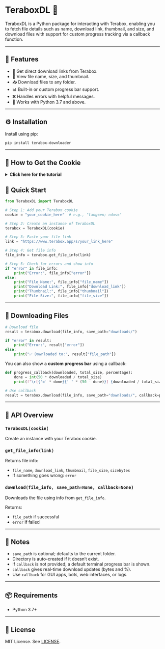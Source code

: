 # TeraboxDL 🚀

TeraboxDL is a Python package for interacting with Terabox, enabling you to fetch file details such as name, download link, thumbnail, and size, and download files with support for custom progress tracking via a callback function.

---

## 🌟 Features

- 🔗 Get direct download links from Terabox.
- 📝 View file name, size, and thumbnail.
- 📥 Download files to any folder.
- 📊 Built-in or custom progress bar support.
- ❌ Handles errors with helpful messages.
- 🐍 Works with Python 3.7 and above.

---

## ⚙️ Installation

Install using pip:

```bash
pip install terabox-downloader
```

---

## 🍪 How to Get the Cookie
<details>
<summary><b>Click here for the tutorial</b></summary>

To use TeraboxDL, you need to provide your Terabox cookie. Here's how you can get it:

1. Open your `Edge browser` and log in to your Terabox account.
2. Click the padlock icon next to the URL in the address bar and Click `Permissions for this site`.
3. In the pop-up, click `Cookies and site data`.
4 Then click `Cookies (X cookies in use)` to open the cookies viewer.
5. Under the `terabox.com domain`, expand the Cookies section.
5. Look for the `lang` and `ndus` cookies. Copy their values and combine them in the format:  
    `lang=your_lang_value; ndus=your_ndus_value;`

#### Example: 
````python
cookie = "lang=en; ndus=Y**********a;"
````
#### 📝 You can now use this cookie string in tools or scripts that require authentication with TeraBox.

### For a visual guide, refer to the image below:

![How to Get Cookie](HowToGetCookies.png)

</details>

## 🚀 Quick Start

```python
from TeraboxDL import TeraboxDL

# Step 1: Add your Terabox cookie
cookie = "your_cookie_here"  # e.g., "lang=en; ndus="

# Step 2: Create an instance of TeraboxDL
terabox = TeraboxDL(cookie)

# Step 3: Paste your file link
link = "https://www.terabox.app/s/your_link_here"

# Step 4: Get file info
file_info = terabox.get_file_info(link)

# Step 5: Check for errors and show info
if "error" in file_info:
    print("Error:", file_info["error"])
else:
    print("File Name:", file_info["file_name"])
    print("Download Link:", file_info["download_link"])
    print("Thumbnail:", file_info["thumbnail"])
    print("File Size:", file_info["file_size"])
```

---

## 📂 Downloading Files

```python
# Download file
result = terabox.download(file_info, save_path="downloads/")

if "error" in result:
    print("Error:", result["error"])
else:
    print("✅ Downloaded to:", result["file_path"])
```

You can also show a **custom progress bar** using a callback:

```python
def progress_callback(downloaded, total_size, percentage):
    done = int(50 * downloaded / total_size)
    print(f"\r[{'=' * done}{' ' * (50 - done)}] {downloaded / total_size * 100:.2f}%", end='')

# Use callback
result = terabox.download(file_info, save_path="downloads/", callback=progress_callback)
```

---

## 📘 API Overview

### `TeraboxDL(cookie)`
Create an instance with your Terabox cookie.

### `get_file_info(link)`
Returns file info:
- `file_name`, `download_link`, `thumbnail`, `file_size`, `sizebytes`
- If something goes wrong: `error`

### `download(file_info, save_path=None, callback=None)`
Downloads the file using info from `get_file_info`.

Returns:
- `file_path` if successful
- `error` if failed

---

## 🔧 Notes

- `save_path` is optional; defaults to the current folder.
- Directory is auto-created if it doesn’t exist.
- If `callback` is not provided, a default terminal progress bar is shown.
- `callback` gives real-time download updates (bytes and %).
- Use `callback` for GUI apps, bots, web interfaces, or logs.

---

## 📦 Requirements

- Python 3.7+

---

## 📝 License

MIT License. See [LICENSE](https://github.com/Damantha126/TeraboxDL/blob/main/LICENSE).
